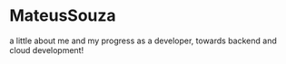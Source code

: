 # MateusSouza
a little about me and my progress as a developer, towards backend and cloud development!

